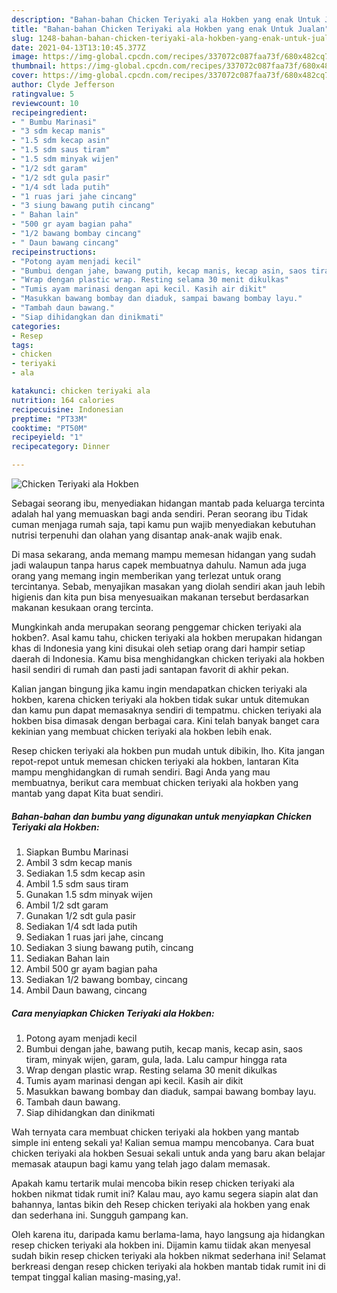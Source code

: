 ```yaml
---
description: "Bahan-bahan Chicken Teriyaki ala Hokben yang enak Untuk Jualan"
title: "Bahan-bahan Chicken Teriyaki ala Hokben yang enak Untuk Jualan"
slug: 1248-bahan-bahan-chicken-teriyaki-ala-hokben-yang-enak-untuk-jualan
date: 2021-04-13T13:10:45.377Z
image: https://img-global.cpcdn.com/recipes/337072c087faa73f/680x482cq70/chicken-teriyaki-ala-hokben-foto-resep-utama.jpg
thumbnail: https://img-global.cpcdn.com/recipes/337072c087faa73f/680x482cq70/chicken-teriyaki-ala-hokben-foto-resep-utama.jpg
cover: https://img-global.cpcdn.com/recipes/337072c087faa73f/680x482cq70/chicken-teriyaki-ala-hokben-foto-resep-utama.jpg
author: Clyde Jefferson
ratingvalue: 5
reviewcount: 10
recipeingredient:
- " Bumbu Marinasi"
- "3 sdm kecap manis"
- "1.5 sdm kecap asin"
- "1.5 sdm saus tiram"
- "1.5 sdm minyak wijen"
- "1/2 sdt garam"
- "1/2 sdt gula pasir"
- "1/4 sdt lada putih"
- "1 ruas jari jahe cincang"
- "3 siung bawang putih cincang"
- " Bahan lain"
- "500 gr ayam bagian paha"
- "1/2 bawang bombay cincang"
- " Daun bawang cincang"
recipeinstructions:
- "Potong ayam menjadi kecil"
- "Bumbui dengan jahe, bawang putih, kecap manis, kecap asin, saos tiram, minyak wijen, garam, gula, lada. Lalu campur hingga rata"
- "Wrap dengan plastic wrap. Resting selama 30 menit dikulkas"
- "Tumis ayam marinasi dengan api kecil. Kasih air dikit"
- "Masukkan bawang bombay dan diaduk, sampai bawang bombay layu."
- "Tambah daun bawang."
- "Siap dihidangkan dan dinikmati"
categories:
- Resep
tags:
- chicken
- teriyaki
- ala

katakunci: chicken teriyaki ala 
nutrition: 164 calories
recipecuisine: Indonesian
preptime: "PT33M"
cooktime: "PT50M"
recipeyield: "1"
recipecategory: Dinner

---
```



![Chicken Teriyaki ala Hokben](https://img-global.cpcdn.com/recipes/337072c087faa73f/680x482cq70/chicken-teriyaki-ala-hokben-foto-resep-utama.jpg)

Sebagai seorang ibu, menyediakan hidangan mantab pada keluarga tercinta adalah hal yang memuaskan bagi anda sendiri. Peran seorang ibu Tidak cuman menjaga rumah saja, tapi kamu pun wajib menyediakan kebutuhan nutrisi terpenuhi dan olahan yang disantap anak-anak wajib enak.

Di masa  sekarang, anda memang mampu memesan hidangan yang sudah jadi walaupun tanpa harus capek membuatnya dahulu. Namun ada juga orang yang memang ingin memberikan yang terlezat untuk orang tercintanya. Sebab, menyajikan masakan yang diolah sendiri akan jauh lebih higienis dan kita pun bisa menyesuaikan makanan tersebut berdasarkan makanan kesukaan orang tercinta. 



Mungkinkah anda merupakan seorang penggemar chicken teriyaki ala hokben?. Asal kamu tahu, chicken teriyaki ala hokben merupakan hidangan khas di Indonesia yang kini disukai oleh setiap orang dari hampir setiap daerah di Indonesia. Kamu bisa menghidangkan chicken teriyaki ala hokben hasil sendiri di rumah dan pasti jadi santapan favorit di akhir pekan.

Kalian jangan bingung jika kamu ingin mendapatkan chicken teriyaki ala hokben, karena chicken teriyaki ala hokben tidak sukar untuk ditemukan dan kamu pun dapat memasaknya sendiri di tempatmu. chicken teriyaki ala hokben bisa dimasak dengan berbagai cara. Kini telah banyak banget cara kekinian yang membuat chicken teriyaki ala hokben lebih enak.

Resep chicken teriyaki ala hokben pun mudah untuk dibikin, lho. Kita jangan repot-repot untuk memesan chicken teriyaki ala hokben, lantaran Kita mampu menghidangkan di rumah sendiri. Bagi Anda yang mau membuatnya, berikut cara membuat chicken teriyaki ala hokben yang mantab yang dapat Kita buat sendiri.

<!--inarticleads1-->

##### Bahan-bahan dan bumbu yang digunakan untuk menyiapkan Chicken Teriyaki ala Hokben:

1. Siapkan  Bumbu Marinasi
1. Ambil 3 sdm kecap manis
1. Sediakan 1.5 sdm kecap asin
1. Ambil 1.5 sdm saus tiram
1. Gunakan 1.5 sdm minyak wijen
1. Ambil 1/2 sdt garam
1. Gunakan 1/2 sdt gula pasir
1. Sediakan 1/4 sdt lada putih
1. Sediakan 1 ruas jari jahe, cincang
1. Sediakan 3 siung bawang putih, cincang
1. Sediakan  Bahan lain
1. Ambil 500 gr ayam bagian paha
1. Sediakan 1/2 bawang bombay, cincang
1. Ambil  Daun bawang, cincang




<!--inarticleads2-->

##### Cara menyiapkan Chicken Teriyaki ala Hokben:

1. Potong ayam menjadi kecil
1. Bumbui dengan jahe, bawang putih, kecap manis, kecap asin, saos tiram, minyak wijen, garam, gula, lada. Lalu campur hingga rata
1. Wrap dengan plastic wrap. Resting selama 30 menit dikulkas
1. Tumis ayam marinasi dengan api kecil. Kasih air dikit
1. Masukkan bawang bombay dan diaduk, sampai bawang bombay layu.
1. Tambah daun bawang.
1. Siap dihidangkan dan dinikmati




Wah ternyata cara membuat chicken teriyaki ala hokben yang mantab simple ini enteng sekali ya! Kalian semua mampu mencobanya. Cara buat chicken teriyaki ala hokben Sesuai sekali untuk anda yang baru akan belajar memasak ataupun bagi kamu yang telah jago dalam memasak.

Apakah kamu tertarik mulai mencoba bikin resep chicken teriyaki ala hokben nikmat tidak rumit ini? Kalau mau, ayo kamu segera siapin alat dan bahannya, lantas bikin deh Resep chicken teriyaki ala hokben yang enak dan sederhana ini. Sungguh gampang kan. 

Oleh karena itu, daripada kamu berlama-lama, hayo langsung aja hidangkan resep chicken teriyaki ala hokben ini. Dijamin kamu tiidak akan menyesal sudah bikin resep chicken teriyaki ala hokben nikmat sederhana ini! Selamat berkreasi dengan resep chicken teriyaki ala hokben mantab tidak rumit ini di tempat tinggal kalian masing-masing,ya!.

